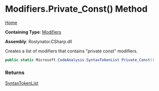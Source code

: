 # Modifiers\.Private\_Const\(\) Method

[Home](../../../../README.md)

**Containing Type**: [Modifiers](../README.md)

**Assembly**: Roslynator\.CSharp\.dll

  
Creates a list of modifiers that contains "private const" modifiers\.

```csharp
public static Microsoft.CodeAnalysis.SyntaxTokenList Private_Const()
```

### Returns

[SyntaxTokenList](https://docs.microsoft.com/en-us/dotnet/api/microsoft.codeanalysis.syntaxtokenlist)

